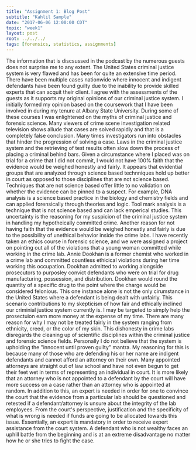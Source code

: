 ```yaml
---
title: "Assignment 1: Blog Post"
subtitle: "Kahlil Sample"
date: "2017-06-06 12:00:00 CDT"
topic: "week1"
layout: post
root: ../../../
tags: [forensics, statistics, assignments]
---
```

 
 The information that is discsussed in the podcast by the numerous guests does not surprise me to any extent. The United States criminal justice system is very flawed and has been for quite an extensive time period. There have been multiple cases nationwide where innocent and indigent defendants have been found guilty due to the inability to provide skilled experts that can acquit their client. I agree with the assessments of the guests as it supports my original opinions of our criminal justice system. I initially formed my opinion based on the coursework that I have been involved in during my tenure at Albany State University. During some of these courses I was enlightened on the myths of criminal justice and forensic science. Many viewers of crime scene investigation related television shows allude that cases are solved rapidly and that is a completely false conclusion. Many times investigators run into obstacles that hinder the progression of solving a case. Laws in the criminal justice system and the retrieving of test results often slow down the process of placing a criminal behind bars.
 Given a circumstance where I placed was on trial for a crime that I did not commit, I would not have 100% faith that the evidence would be weighed honestly and fairly. It appears that evidential groups that are analyzed through science based technniques hold up better in court as opposed to those disciplines that are not science based. Techniques that are not science based offer little to no validation on whether the evidence can be pinned to a suspect. For example, DNA analysis is a science based practice in the biology and chemistry fields and can applied forensically through theories and logic. Tool mark analysis is a technique that is not science based and can lack emperical studies. This uncertainty is the reasoning for my suspicion of the criminal justice system in handling my hypotheically committed crime.
 Another reason for not having faith that the evidence would be weighed honestly and fairly is due to the possibility of unethical behavior inside the crime labs. I have recently taken an ethics course in forensic science, and we were assigned a project on pointing out all of the violations that a young woman committed while working in the crime lab. Annie Dookhan is a former chemist who worked in a crime lab and committed countless ethicical violations during her time working this occupation. Dookhan admitted to working alongside prosecutors to purposley convict defendants who were on trial for drug manufacturing, possession, and distribution. Dookhan would round the quantity of a specific drug to the point where the charge would be considered felonious. This one instance alone is not the only cirumstance in the United States where a defendant is being dealt with unfairly. This scenario contributions to my skepticism of how fair and ethically inclined our criminial justice system currently is. I may be targeted to simply help the prosectuion earn more money at the expense of my time. There are many reason for why I may not be treated fairly in the system ranging from ethnicity, creed, or the color of my skin. This dishonesty in crime labs disregards the cleaning up of scientific disciplines within the criminal justice and forensic science fields. 
 Personally I do not believe that the system is upholding the "innocent until proven guilty" mantra. My reasoning for this is because many of those who are defending his or her name are indigent defendants and cannot afford an attorney on their own. Many appointed attorneys are straight out of law school and have not even begun to get their feet wet in terms of representing an individual in court.  It is more likely that an attorney who is not appointed to a defendant by the court will have more success on a case rather than an attorney who is appointed at random. In addition to this, an expert is needed in order for one to convince the court that the evidence from a particular lab should be questioned and retested if a defendant/attorney is unsure about the integrity of the lab employees. From the court's perspective, justification and the specificity of what is wrong is needed if funds are going to be allocated towards this issue. Essentially, an expert is mandatory in order to receive expert assistance from the court system. A defendant who is not wealthy faces an uphill battle from the beginning and is at an extreme disadvantage no matter how he or she tries to fight the case.
